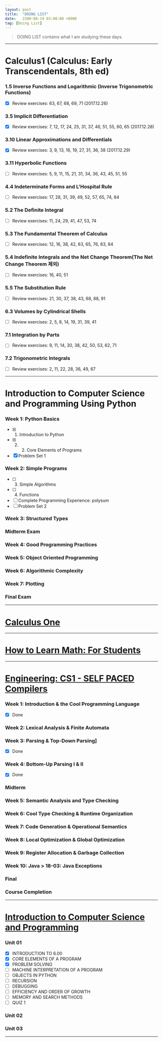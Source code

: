 ```yaml
---
layout: post
title:  "DOING LIST"
date:   2100-08-19 03:00:00 +0900
tag: [Doing List]
---
```


> DOING LIST contains what I am studying these days.

---

# Calculus1 (Calculus: Early Transcendentals, 8th ed)

### 1.5 Inverse Functions and Logarithmic (Inverse Trigonometric Functions)
  - [x] Review exercises: 63, 67, 68, 69, 71 (2017.12.26)

### 3.5 Implicit Differentiation
  - [x] Review exercises: 7, 12, 17, 24, 25, 31, 37, 46, 51, 55, 60, 65 (2017.12.28)

### 3.10 Linear Approximations and Differentials
  - [x] Review exercises: 3, 9, 13, 16, 19, 27, 31, 36, 38 (2017.12.29)

### 3.11 Hyperbolic Functions
  - [ ] Review exercises: 5, 9, 11, 15, 21, 31, 34, 36, 43, 45, 51, 55

### 4.4 Indeterminate Forms and L'Hospital Rule
  - [ ] Review exercises: 17, 28, 31, 39, 49, 52, 57, 65, 74, 84

### 5.2 The Definite Integral
  - [ ] Review exercises: 11, 24, 29, 41, 47, 53, 74

### 5.3 The Fundamental Theorem of Calculus
  - [ ] Review exercises: 12, 16, 38, 42, 63, 65, 76, 83, 84

### 5.4 Indefinite Integrals and the Net Change Theorem(The Net Change Theorem 제외)
  - [ ] Review exercises: 16, 40, 51

### 5.5 The Substitution Rule
  - [ ] Review exercises: 21, 30, 37, 38, 43, 68, 88, 91

### 6.3 Volumes by Cylindrical Shells
  - [ ] Review exercises: 2, 5, 8, 14, 19, 31, 39, 41

### 7.1 Integration by Parts
  - [ ] Review exercises: 9, 11, 14, 30, 38, 42, 50, 53, 62, 71
  
### 7.2 Trigonometric Integrals
  - [ ] Review exercises: 2, 11, 22, 28, 36, 49, 67

---

# Introduction to Computer Science and Programming Using Python

### Week 1: Python Basics
  - [x] 1. Introduction to Python
  - [x] 2. 2. Core Elements of Programs
  - [x] Problem Set 1

### Week 2: Simple Programs
  - [ ] 3. Simple Algorithms
  - [ ] 4. Functions
  - [ ] Complete Programming Experience: polysum
  - [ ] Problem Set 2

### Week 3: Structured Types
### Midterm Exam
### Week 4: Good Programming Practices
### Week 5: Object Oriented Programming
### Week 6: Algorithmic Complexity
### Week 7: Plotting
### Final Exam

---

# [Calculus One](https://www.coursera.org/learn/calculus1)

---

# [How to Learn Math: For Students](https://lagunita.stanford.edu/courses/Education/EDUC115-S/Spring2014/info)

---

# [Engineering: CS1 - SELF PACED Compilers](https://lagunita.stanford.edu/courses/Engineering/Compilers/Fall2014)

### Week 1: Introduction & the Cool Programming Language
  - [x] Done

### Week 2: Lexical Analysis & Finite Automata

### Week 3: Parsing & Top-Down Parsing]
  - [x] Done
### Week 4: Bottom-Up Parsing I & II
  - [x] Done

### Midterm
### Week 5: Semantic Analysis and Type Checking
### Week 6: Cool Type Checking & Runtime Organization
### Week 7: Code Generation & Operational Semantics
### Week 8: Local Optimization & Global Optimization
### Week 9: Register Allocation & Garbage Collection
### Week 10: Java > 18-03: Java Exceptions
### Final
### Course Completion

---

# [Introduction to Computer Science and Programming](https://ocw.mit.edu/courses/electrical-engineering-and-computer-science/6-00sc-introduction-to-computer-science-and-programming-spring-2011/)

### Unit 01
  - [x] INTRODUCTION TO 6.00
  - [x] CORE ELEMENTS OF A PROGRAM
  - [x] PROBLEM SOLVING
  - [ ] MACHINE INTERPRETATION OF A PROGRAM
  - [ ] OBJECTS IN PYTHON
  - [ ] RECURSION
  - [ ] DEBUGGING
  - [ ] EFFICIENCY AND ORDER OF GROWTH
  - [ ] MEMORY AND SEARCH METHODS
  - [ ] QUIZ 1

### Unit 02
### Unit 03

---
